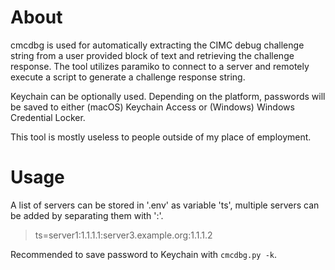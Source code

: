 
About
=====
cmcdbg is used for automatically extracting the CIMC debug challenge string from a user provided block of text and retrieving the challenge response. The tool utilizes paramiko to connect to a server and remotely execute a script to generate a challenge response string.

Keychain can be optionally used. Depending on the platform, passwords will be saved to either (macOS) Keychain Access or (Windows) Windows Credential Locker.

This tool is mostly useless to people outside of my place of employment.

Usage
=====
A list of servers can be stored in '.env' as variable 'ts', multiple servers can be added by separating them with ':'.

> ts=server1:1.1.1.1:server3.example.org:1.1.1.2

Recommended to save password to Keychain with `cmcdbg.py -k`.

